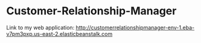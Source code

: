 # Customer-Relationship-Manager
Link to my web application: http://customerrelationshipmanager-env-1.eba-v7pm3pxp.us-east-2.elasticbeanstalk.com
